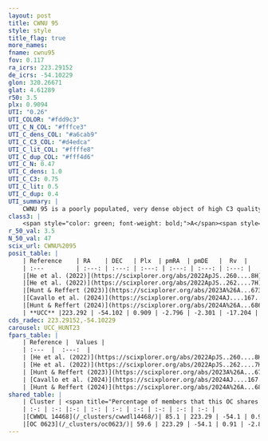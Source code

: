 ```yaml
---
layout: post
title: CWNU 95
style: style
title_flag: true
more_names: 
fname: cwnu95
fov: 0.117
ra_icrs: 223.29152
de_icrs: -54.10229
glon: 320.26671
glat: 4.61289
r50: 3.5
plx: 0.9094
UTI: "0.26"
UTI_COLOR: "#fdd9c3"
UTI_C_N_COL: "#fffce3"
UTI_C_dens_COL: "#a6cab9"
UTI_C_C3_COL: "#d4edca"
UTI_C_lit_COL: "#ffffe8"
UTI_C_dup_COL: "#fff4d6"
UTI_C_N: 0.47
UTI_C_dens: 1.0
UTI_C_C3: 0.75
UTI_C_lit: 0.5
UTI_C_dup: 0.4
UTI_summary: |
    CWNU 95 is a poorly populated, very dense object of high C3 quality. It was recently reported but it is moderately studied in the literature.<br><br><span style="color: #99180f; font-weight: bold;">Warning: </span>This is possibly a duplicated object, which shares a significant percentage of members with at least one previously reported entry.
class3: |
    <span style="color: green; font-weight: bold;">A</span><span style="color: #FFC300; font-weight: bold;">B</span>
r_50_val: 3.5
N_50_val: 47
scix_url: CWNU%2095
posit_table: |
    | Reference    | RA    | DEC   | Plx  | pmRA  | pmDE   |  Rv  |
    | :---         | :---: | :---: | :---: | :---: | :---: | :---: |
    |[He et al. (2022)](https://scixplorer.org/abs/2022ApJS..260....8H) | 223.296 | -54.111 | 0.91 | -2.8 | -2.3 | -- |
    |[He et al. (2022)](https://scixplorer.org/abs/2022ApJS..262....7H) | 223.304 | -54.118 | 0.901 | -2.806 | -2.3 | -- |
    |[Hunt & Reffert (2023)](https://scixplorer.org/abs/2023A%26A...673A.114H) | 223.297 | -54.112 | 0.904 | -2.858 | -2.311 | -15.491 |
    |[Cavallo et al. (2024)](https://scixplorer.org/abs/2024AJ....167...12C) | 222.843 | -54.217 | 0.913 | -- | -- | -- |
    |[Hunt & Reffert (2024)](https://scixplorer.org/abs/2024A%26A...686A..42H) | 223.297 | -54.112 | 0.904 | -2.858 | -2.311 | -15.491 |
    | **UCC** |223.292 | -54.102 | 0.909 | -2.796 | -2.301 | -17.204 | 
cds_radec: 223.29152,-54.10229
carousel: UCC_HUNT23
fpars_table: |
    | Reference |  Values |
    | :---  |  :---:  |
    | [He et al. (2022)](https://scixplorer.org/abs/2022ApJS..260....8H) | `AG=1.15, m-M=9.65, logAge=7.2, Z=0.002` |
    | [He et al. (2022)](https://scixplorer.org/abs/2022ApJS..262....7H) | `A0=1.05, logAge=7.05` |
    | [Hunt & Reffert (2023)](https://scixplorer.org/abs/2023A%26A...673A.114H) | `AV50=1.08, diffAV50=1.408, MOD50=10.065, logAge50=7.367` |
    | [Cavallo et al. (2024)](https://scixplorer.org/abs/2024AJ....167...12C) | `AV50=1.15, dMod50=10.17, logAge50=7.07, [Fe/H]50=-0.05` |
    | [Hunt & Reffert (2024)](https://scixplorer.org/abs/2024A%26A...686A..42H) | `MassJ=184.039` |
shared_table: |
    | Cluster | <span title="Percentage of members that this OC shares with the ones listed">%</span>   | RA   | DEC   | Plx   | pmRA  | pmDE  | Rv | UTI |
    | :-: | :-: |:-: | :-: | :-: | :-: | :-: | :-: | :-: |
    |[CWWDL 14468](/_clusters/cwwdl14468/)| 85.1 | 223.29 | -54.1 | 0.91 | -2.81 | -2.31 | -17.2 |0.0 |
    |[OC 0623](/_clusters/oc0623/)| 59.6 | 223.29 | -54.1 | 0.91 | -2.83 | -2.3 | -17.2 |0.41 |
---
```

